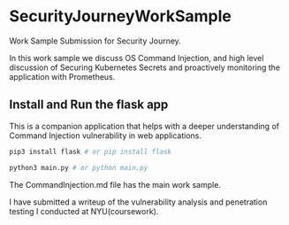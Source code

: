 # SecurityJourneyWorkSample
Work Sample Submission for Security Journey.

In this work sample we discuss OS Command Injection, and high level discussion of Securing Kubernetes Secrets and proactively monitoring the application with Prometheus.


## Install and Run the flask app

This is a companion application that helps with a deeper understanding of Command Injection vulnerability in web applications. 
```bash
pip3 install flask # or pip install flask

python3 main.py # or python main.py
```
The CommandInjection.md file has the main work sample. 

I have submitted a writeup of the vulnerability analysis and penetration testing I conducted at NYU(coursework). 
